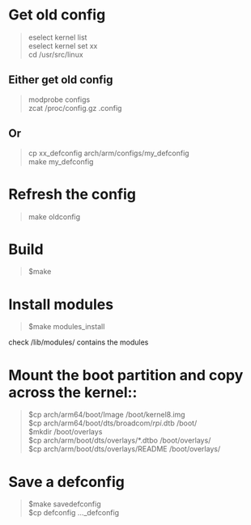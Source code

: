 # Get old config

> eselect kernel list  
> eselect kernel set xx  
> cd /usr/src/linux  

## Either get old config

> modprobe configs  
> zcat /proc/config.gz .config  

## Or

> cp xx_defconfig arch/arm/configs/my_defconfig  
> make my_defconfig

# Refresh the config

> make oldconfig

# Build

> $make

# Install modules

> $make modules_install

check /lib/modules/ contains the modules

# Mount the boot partition and copy across the kernel::

> $cp arch/arm64/boot/Image /boot/kernel8.img  
> $cp arch/arm64/boot/dts/broadcom/*rpi*.dtb /boot/  
> $mkdir /boot/overlays  
> $cp arch/arm/boot/dts/overlays/*.dtbo /boot/overlays/  
> $cp arch/arm/boot/dts/overlays/README /boot/overlays/  

# Save a defconfig

> $make savedefconfig  
> $cp defconfig ..._defconfig  
